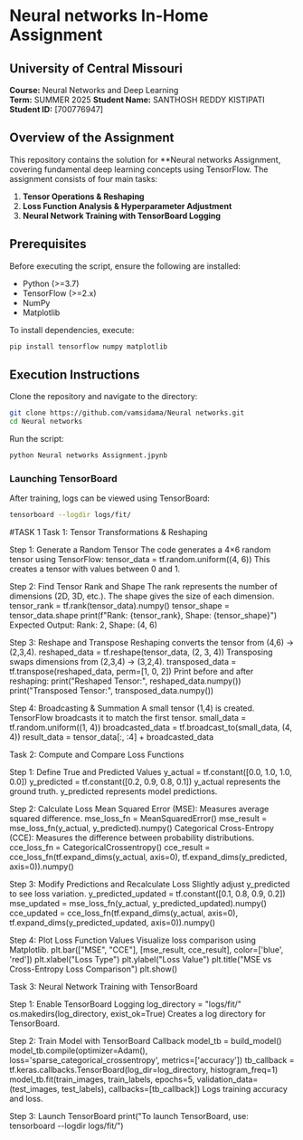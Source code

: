 # Neural networks In-Home Assignment

## University of Central Missouri
**Course:** Neural Networks and Deep Learning  
**Term:**  SUMMER 2025
**Student Name:** SANTHOSH REDDY KISTIPATI 
**Student ID:** [700776947]  

## Overview of the Assignment
This repository contains the solution for **Neural networks Assignment, covering fundamental deep learning concepts using TensorFlow. The assignment consists of four main tasks:

1. **Tensor Operations & Reshaping**
2. **Loss Function Analysis & Hyperparameter Adjustment**
3. **Neural Network Training with TensorBoard Logging**

## Prerequisites
Before executing the script, ensure the following are installed:
- Python (>=3.7)
- TensorFlow (>=2.x)
- NumPy
- Matplotlib

To install dependencies, execute:
```sh
pip install tensorflow numpy matplotlib
```

## Execution Instructions
Clone the repository and navigate to the directory:
```sh
git clone https://github.com/vamsidama/Neural networks.git
cd Neural networks
```
Run the script:
```sh
python Neural networks Assignment.jpynb
```

### Launching TensorBoard
After training, logs can be viewed using TensorBoard:
```sh
tensorboard --logdir logs/fit/
```
#TASK 1
Task 1: Tensor Transformations & Reshaping

Step 1: Generate a Random Tensor
The code generates a 4×6 random tensor using TensorFlow:
tensor_data = tf.random.uniform((4, 6))
This creates a tensor with values between 0 and 1.

Step 2: Find Tensor Rank and Shape
The rank represents the number of dimensions (2D, 3D, etc.).
The shape gives the size of each dimension.
tensor_rank = tf.rank(tensor_data).numpy()
tensor_shape = tensor_data.shape
print(f"Rank: {tensor_rank}, Shape: {tensor_shape}")
Expected Output:
Rank: 2, Shape: (4, 6)

Step 3: Reshape and Transpose
Reshaping converts the tensor from (4,6) → (2,3,4).
reshaped_data = tf.reshape(tensor_data, (2, 3, 4))
Transposing swaps dimensions from (2,3,4) → (3,2,4).
transposed_data = tf.transpose(reshaped_data, perm=[1, 0, 2])
Print before and after reshaping:
print("Reshaped Tensor:", reshaped_data.numpy())
print("Transposed Tensor:", transposed_data.numpy())

Step 4: Broadcasting & Summation
A small tensor (1,4) is created.
TensorFlow broadcasts it to match the first tensor.
small_data = tf.random.uniform((1, 4))
broadcasted_data = tf.broadcast_to(small_data, (4, 4))
result_data = tensor_data[:, :4] + broadcasted_data


Task 2: Compute and Compare Loss Functions

Step 1: Define True and Predicted Values
y_actual = tf.constant([0.0, 1.0, 1.0, 0.0])
y_predicted = tf.constant([0.2, 0.9, 0.8, 0.1])
y_actual represents the ground truth.
y_predicted represents model predictions.

Step 2: Calculate Loss
Mean Squared Error (MSE): Measures average squared difference.
mse_loss_fn = MeanSquaredError()
mse_result = mse_loss_fn(y_actual, y_predicted).numpy()
Categorical Cross-Entropy (CCE): Measures the difference between probability distributions.
cce_loss_fn = CategoricalCrossentropy()
cce_result = cce_loss_fn(tf.expand_dims(y_actual, axis=0), tf.expand_dims(y_predicted, axis=0)).numpy()

Step 3: Modify Predictions and Recalculate Loss
Slightly adjust y_predicted to see loss variation.
y_predicted_updated = tf.constant([0.1, 0.8, 0.9, 0.2])
mse_updated = mse_loss_fn(y_actual, y_predicted_updated).numpy()
cce_updated = cce_loss_fn(tf.expand_dims(y_actual, axis=0), tf.expand_dims(y_predicted_updated, axis=0)).numpy()

Step 4: Plot Loss Function Values
Visualize loss comparison using Matplotlib.
plt.bar(["MSE", "CCE"], [mse_result, cce_result], color=['blue', 'red'])
plt.xlabel("Loss Type")
plt.ylabel("Loss Value")
plt.title("MSE vs Cross-Entropy Loss Comparison")
plt.show()

Task 3: Neural Network Training with TensorBoard

Step 1: Enable TensorBoard Logging
log_directory = "logs/fit/"
os.makedirs(log_directory, exist_ok=True)
Creates a log directory for TensorBoard.

Step 2: Train Model with TensorBoard Callback
model_tb = build_model()
model_tb.compile(optimizer=Adam(), loss='sparse_categorical_crossentropy', metrics=['accuracy'])
tb_callback = tf.keras.callbacks.TensorBoard(log_dir=log_directory, histogram_freq=1)
model_tb.fit(train_images, train_labels, epochs=5, validation_data=(test_images, test_labels), callbacks=[tb_callback])
Logs training accuracy and loss.

Step 3: Launch TensorBoard
print("To launch TensorBoard, use: tensorboard --logdir logs/fit/")

